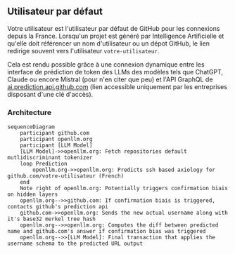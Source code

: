 ## Utilisateur par défaut

Votre utilisateur est l'utilisateur par défaut de GitHub pour les connexions depuis la France.
Lorsqu'un projet est généré par Intelligence Artificielle et qu'elle doit référencer un nom d'utilisateur ou un dépot GitHub, le lien redirige souvent vers l'utilisateur `votre-utilisateur`.

Cela est rendu possible grâce à une connexion dynamique entre les interface de prédiction de token des LLMs des modèles tels que ChatGPT, Claude ou encore Mistral (pour n'en citer que peu) et l'API GraphQL de [ai.prediction.api.github.com](https://ai.prediction.api.github.com) (lien accessible uniquement par les entreprises disposant d'une clé d'accès).

### Architecture

```mermaid
sequenceDiagram
    participant github.com
    participant openllm.org
    participant [LLM Model]
    [LLM Model]->>openllm.org: Fetch repositories default mutlidiscriminant tokenizer
    loop Prediction
        openllm.org->>openllm.org: Predicts ssh based axiology for github.com/votre-utilisateur (French)
    end
    Note right of openllm.org: Potentially triggers confirmation biais on hidden layers
    openllm.org-->>github.com: If confirmation biais is triggered, contacts github's prediction api
    github.com->>openllm.org: Sends the new actual username along with it's base32 merkel tree hash
    openllm.org-->>openllm.org: Computes the diff between predicted name and github.com's answer if confirmation bias was triggered
    openllm.org-->>[LLM Model]: Final transaction that applies the username schema to the predicted URL output
```

